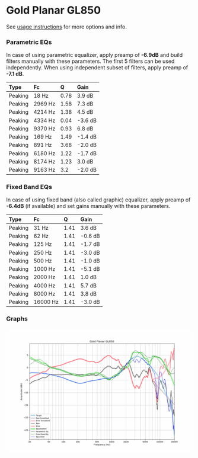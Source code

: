 # Gold Planar GL850
See [usage instructions](https://github.com/jaakkopasanen/AutoEq#usage) for more options and info.

### Parametric EQs
In case of using parametric equalizer, apply preamp of **-6.9dB** and build filters manually
with these parameters. The first 5 filters can be used independently.
When using independent subset of filters, apply preamp of **-7.1 dB**.

| Type    | Fc      |    Q | Gain    |
|:--------|:--------|:-----|:--------|
| Peaking | 18 Hz   | 0.78 | 3.9 dB  |
| Peaking | 2969 Hz | 1.58 | 7.3 dB  |
| Peaking | 4214 Hz | 1.38 | 4.5 dB  |
| Peaking | 4334 Hz | 0.04 | -3.6 dB |
| Peaking | 9370 Hz | 0.93 | 6.8 dB  |
| Peaking | 169 Hz  | 1.49 | -1.4 dB |
| Peaking | 891 Hz  | 3.68 | -2.0 dB |
| Peaking | 6180 Hz | 1.22 | -1.7 dB |
| Peaking | 8174 Hz | 1.23 | 3.0 dB  |
| Peaking | 9163 Hz | 3.2  | -2.0 dB |

### Fixed Band EQs
In case of using fixed band (also called graphic) equalizer, apply preamp of **-6.4dB**
(if available) and set gains manually with these parameters.

| Type    | Fc       |    Q | Gain    |
|:--------|:---------|:-----|:--------|
| Peaking | 31 Hz    | 1.41 | 3.6 dB  |
| Peaking | 62 Hz    | 1.41 | -0.6 dB |
| Peaking | 125 Hz   | 1.41 | -1.7 dB |
| Peaking | 250 Hz   | 1.41 | -3.0 dB |
| Peaking | 500 Hz   | 1.41 | -1.0 dB |
| Peaking | 1000 Hz  | 1.41 | -5.1 dB |
| Peaking | 2000 Hz  | 1.41 | 1.0 dB  |
| Peaking | 4000 Hz  | 1.41 | 5.7 dB  |
| Peaking | 8000 Hz  | 1.41 | 3.8 dB  |
| Peaking | 16000 Hz | 1.41 | -3.0 dB |

### Graphs
![](./Gold%20Planar%20GL850.png)